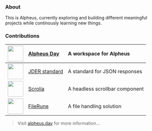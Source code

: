 ### About

This is Alpheus, currently exploring and building different meaningful projects while continously learning new things.

### Contributions

| <a target="blank" href="https://github.com/alpheusday"><img src="https://avatars.githubusercontent.com/u/213647266" width="50" /></a> | [Alpheus Day](https://github.com/alpheusday) | A workspace for Alpheus        |
| :-----------------------------------------------------------------------------------------------------------------------------------: | :------------------------------------------- | :----------------------------- |
|  <a target="blank" href="https://github.com/jder-std"><img src="https://avatars.githubusercontent.com/u/212258660" width="50" /></a>  | [JDER standard](https://github.com/jder-std) | A standard for JSON responses  |
|  <a target="blank" href="https://github.com/scrolia"><img src="https://avatars.githubusercontent.com/u/217054721" width="50" /></a>   | [Scrolia](https://github.com/scrolia)        | A headless scrollbar component |
|  <a target="blank" href="https://github.com/filerune"><img src="https://avatars.githubusercontent.com/u/215412789" width="50" /></a>  | [FileRune](https://github.com/filerune)      | A file handling solution       |

> Visit [alpheus.day](https://alpheus.day) for more information...
